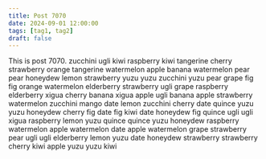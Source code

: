 ```yaml
---
title: Post 7070
date: 2024-09-01 12:00:00
tags: [tag1, tag2]
draft: false
---
```

This is post 7070.
zucchini
ugli
kiwi
raspberry
kiwi
tangerine
cherry
strawberry
orange
tangerine
watermelon
apple
banana
watermelon
pear
pear
honeydew
lemon
strawberry
yuzu
yuzu
zucchini
yuzu
pear
grape
fig
fig
orange
watermelon
elderberry
strawberry
ugli
grape
raspberry
elderberry
xigua
cherry
banana
xigua
apple
ugli
banana
apple
strawberry
watermelon
zucchini
mango
date
lemon
zucchini
cherry
date
quince
yuzu
yuzu
honeydew
cherry
fig
date
fig
kiwi
date
honeydew
fig
quince
ugli
ugli
xigua
raspberry
lemon
yuzu
quince
quince
yuzu
honeydew
raspberry
watermelon
apple
watermelon
date
apple
watermelon
grape
strawberry
pear
ugli
ugli
elderberry
lemon
yuzu
date
honeydew
strawberry
strawberry
cherry
kiwi
apple
yuzu
yuzu
kiwi
